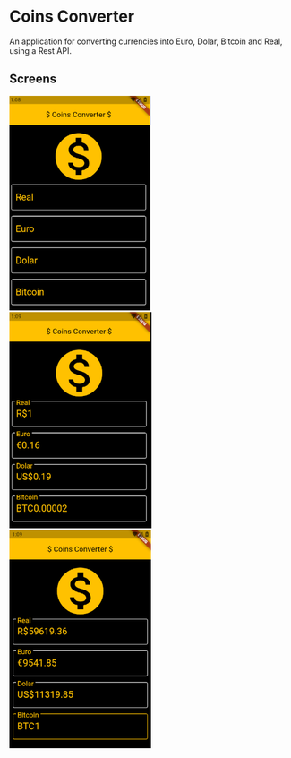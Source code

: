 # Coins Converter

An application for converting currencies into Euro, Dolar, Bitcoin and Real, using a Rest API.

## Screens
![alt text](https://raw.githubusercontent.com/vinilopes1/PlayingWithFlutter/master/coins_converter/images/screen_01.png)
![alt text](https://raw.githubusercontent.com/vinilopes1/PlayingWithFlutter/master/coins_converter/images/screen_02.png)
![alt text](https://raw.githubusercontent.com/vinilopes1/PlayingWithFlutter/master/coins_converter/images/screen_03.png)
